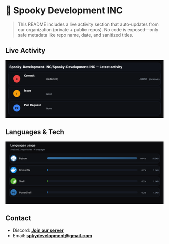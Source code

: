 # 👻 Spooky Development INC

> This README includes a live activity section that auto-updates from our organization (private + public repos). No code is exposed—only safe metadata like repo name, date, and sanitized titles.

## Live Activity
![Repo Snapshot](./assets/repo-snapshot.svg?v=52280ab924)

## Languages & Tech
![Languages Usage](./assets/languages.svg?v=e3c6dc5643)

## Contact
- Discord: **[Join our server](https://discord.gg/XYspZgEEJb)**
- Email: **spkydevelopment@gmail.com**
